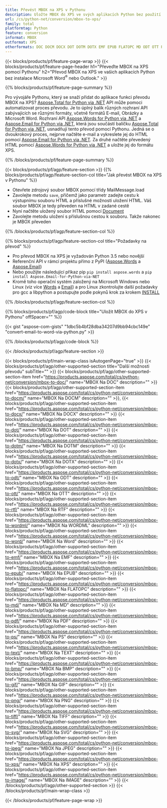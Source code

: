 ```yaml
---
title: Převést MBOX na XPS v Pythonu
description: Uložte MBOX do XPS ve svých aplikacích Python bez použití Microsoft Outlook nebo Word 
url: /cs/python-net/conversion/mbox-to-xps/
family: total
platformtag: Python
feature: conversion
informat: MBOX
outformat: XPS
otherformats: DOC DOCM DOCX DOT DOTM DOTX EMF EPUB FLATOPC MD ODT OTT PCL PDF PS RTF TEXT WORD WORDML BMP GIF IMAGE JPEG TIFF PNG SVG XPS
---
```

{{< blocks/products/pf/feature-page-wrap >}}
{{< blocks/products/pf/feature-page-header h1="Převeďte MBOX na XPS pomocí Pythonu" h2="Převod MBOX na XPS ve vašich aplikacích Python bez instalace Microsoft Word<sup>&reg;</sup> nebo Outlook." >}}

{{% blocks/products/pf/feature-page-summary %}}

Pro vývojáře Pythonu, který se snaží přidat do aplikace funkci převodu MBOX na XPS? [Aspose.Total for Python via .NET](https://products.aspose.com/total/python-net/) API může pomoci automatizovat proces převodu. Je to úplný balík různých rozhraní API zabývajících se různými formáty, včetně formátů E-mail, Obrázky a Microsoft Word. Rozhraní API [Aspose.Words for Python via .NET](https://products.aspose.com/words/python-net/) a [Aspose.Email for Python via .NET](https://products.aspose.com/email/python-net/), která jsou součástí balíčku [Aspose.Total for Python via .NET](https://products.aspose.com/total/python-net/), usnadňují tento převod pomocí Pythonu. Jedná se o dvoukrokový proces, nejprve načtěte e-mail a vykreslete jej do HTML pomocí [Aspose.Email for Python via .NET](https://products.aspose.com/email/python-net/). Za druhé načtěte převedený HTML pomocí [Aspose.Words for Python via .NET](https://products.aspose.com/words/python-net/) a uložte jej do formátu XPS.

{{% /blocks/products/pf/feature-page-summary %}}

{{< blocks/products/pf/agp/feature-section >}}
{{% blocks/products/pf/agp/feature-section-col title="Jak převést MBOX na XPS v Pythonu" %}}

- Otevřete zdrojový soubor MBOX pomocí třídy MailMessage.load
- Zavolejte metodu `save`, přičemž jako parametr zadejte cestu k výstupnímu souboru HTML a příslušné možnosti uložení HTML. Váš soubor MBOX je tedy převeden na HTML v zadané cestě
- Nyní načtěte uložený soubor HTML pomocí [Document](https://reference.aspose.com/words/python-net/aspose.words/document/)
- Zavolejte metodu uložení s příslušnou cestou k souboru. Takže nakonec je MBOX převeden

{{% /blocks/products/pf/agp/feature-section-col %}}

{{% blocks/products/pf/agp/feature-section-col title="Požadavky na převod" %}}

- Pro převod MBOX na XPS je vyžadován Python 3.5 nebo novější
- Referenční API v rámci projektu přímo z PyPI ([Aspose.Words](https://pypi.org/project/aspose-words/) a [Aspose.Email](https://pypi.org/project/Aspose.Email-for-Python-via-NET/))
- Nebo použijte následující příkaz pip ```pip install aspose.words``` a ```pip install Aspose.Email-for-Python-via-NET``` 
- Kromě toho operační systém založený na Microsoft Windows nebo Linux (viz více [Words](https://docs.aspose.com/words/python-net/system-requirements/) a [Email](https://docs.aspose.com/email/python-net/system-requirements/)) a pro Linux zkontrolujte další požadavky pro gcc a libpython a postupujte podle pokynů krok za krokem [INSTALL](https://docs.aspose.com/words/python-net/installation/)
 

{{% /blocks/products/pf/agp/feature-section-col %}}

{{% blocks/products/pf/agp/code-block title="Uložit MBOX do XPS v Pythonu" offSpacer="" %}}

{{< gist "aspose-com-gists" "1dbc5b4bf28dba34207d9bb94cbc149e" "convert-email-to-word-via-python.py" >}}

{{% /blocks/products/pf/agp/code-block %}}

{{< /blocks/products/pf/agp/feature-section >}}

{{< blocks/products/pf/main-wrap-class isAutogenPage="true" >}}
{{< blocks/products/pf/agp/other-supported-section title="Další možnosti převodu" subTitle="" >}}
{{< blocks/products/pf/agp/other-supported-section-item href="https://products.aspose.com/total/cs/python-net/conversion/mbox-to-doc/" name="MBOX Na DOC" description="" >}}
{{< blocks/products/pf/agp/other-supported-section-item href="https://products.aspose.com/total/cs/python-net/conversion/mbox-to-docm/" name="MBOX Na DOCM" description="" >}},
{{< blocks/products/pf/agp/other-supported-section-item href="https://products.aspose.com/total/cs/python-net/conversion/mbox-to-docx/" name="MBOX Na DOCX" description="" >}}
{{< blocks/products/pf/agp/other-supported-section-item href="https://products.aspose.com/total/cs/python-net/conversion/mbox-to-dot/" name="MBOX Na DOT" description="" >}}
{{< blocks/products/pf/agp/other-supported-section-item href="https://products.aspose.com/total/cs/python-net/conversion/mbox-to-dotm/" name="MBOX Na DOTM" description="" >}}
{{< blocks/products/pf/agp/other-supported-section-item href="https://products.aspose.com/total/cs/python-net/conversion/mbox-to-dotx/" name="MBOX Na DOTX" description="" >}}
{{< blocks/products/pf/agp/other-supported-section-item href="https://products.aspose.com/total/cs/python-net/conversion/mbox-to-odt/" name="MBOX Na ODT" description="" >}}
{{< blocks/products/pf/agp/other-supported-section-item href="https://products.aspose.com/total/cs/python-net/conversion/mbox-to-ott/" name="MBOX Na OTT" description="" >}}
{{< blocks/products/pf/agp/other-supported-section-item href="https://products.aspose.com/total/cs/python-net/conversion/mbox-to-rtf/" name="MBOX Na RTF" description="" >}}
{{< blocks/products/pf/agp/other-supported-section-item href="https://products.aspose.com/total/cs/python-net/conversion/mbox-to-wordml/" name="MBOX Na WORDML" description="" >}}
{{< blocks/products/pf/agp/other-supported-section-item href="https://products.aspose.com/total/cs/python-net/conversion/mbox-to-word/" name="MBOX Na Word" description="" >}}
{{< blocks/products/pf/agp/other-supported-section-item href="https://products.aspose.com/total/cs/python-net/conversion/mbox-to-emf/" name="MBOX Na EMF" description="" >}}
{{< blocks/products/pf/agp/other-supported-section-item href="https://products.aspose.com/total/cs/python-net/conversion/mbox-to-epub/" name="MBOX Na EPUB" description="" >}}
{{< blocks/products/pf/agp/other-supported-section-item href="https://products.aspose.com/total/cs/python-net/conversion/mbox-to-flatopc/" name="MBOX Na FLATOPC" description="" >}}
{{< blocks/products/pf/agp/other-supported-section-item href="https://products.aspose.com/total/cs/python-net/conversion/mbox-to-md/" name="MBOX Na MD" description="" >}}
{{< blocks/products/pf/agp/other-supported-section-item href="https://products.aspose.com/total/cs/python-net/conversion/mbox-to-pdf/" name="MBOX Na PDF" description="" >}}
{{< blocks/products/pf/agp/other-supported-section-item href="https://products.aspose.com/total/cs/python-net/conversion/mbox-to-ps/" name="MBOX Na PS" description="" >}}
{{< blocks/products/pf/agp/other-supported-section-item href="https://products.aspose.com/total/cs/python-net/conversion/mbox-to-text/" name="MBOX Na TEXT" description="" >}}
{{< blocks/products/pf/agp/other-supported-section-item href="https://products.aspose.com/total/cs/python-net/conversion/mbox-to-bmp/" name="MBOX Na BMP" description="" >}}
{{< blocks/products/pf/agp/other-supported-section-item href="https://products.aspose.com/total/cs/python-net/conversion/mbox-to-gif/" name="MBOX Na GIF" description="" >}}
{{< blocks/products/pf/agp/other-supported-section-item href="https://products.aspose.com/total/cs/python-net/conversion/mbox-to-png/" name="MBOX Na PNG" description="" >}}
{{< blocks/products/pf/agp/other-supported-section-item href="https://products.aspose.com/total/cs/python-net/conversion/mbox-to-tiff/" name="MBOX Na TIFF" description="" >}}
{{< blocks/products/pf/agp/other-supported-section-item href="https://products.aspose.com/total/cs/python-net/conversion/mbox-to-svg/" name="MBOX Na SVG" description="" >}}
{{< blocks/products/pf/agp/other-supported-section-item href="https://products.aspose.com/total/cs/python-net/conversion/mbox-to-jpeg/" name="MBOX Na JPEG" description="" >}}
{{< blocks/products/pf/agp/other-supported-section-item href="https://products.aspose.com/total/cs/python-net/conversion/mbox-to-xps/" name="MBOX Na XPS" description="" >}}
{{< blocks/products/pf/agp/other-supported-section-item href="https://products.aspose.com/total/cs/python-net/conversion/mbox-to-image/" name="MBOX Na IMAGE" description="" >}}
{{< /blocks/products/pf/agp/other-supported-section >}}
{{< /blocks/products/pf/main-wrap-class >}}

{{< /blocks/products/pf/feature-page-wrap >}}